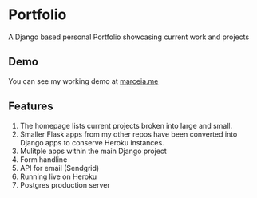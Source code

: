 # Portfolio

A Django based personal Portfolio showcasing current work and projects

## Demo
You can see my working demo at [marceia.me](https://marceia.me)

## Features

1. The homepage lists current projects broken into large and small.
2. Smaller Flask apps from my other repos have been converted into Django apps
to conserve Heroku instances.
3. Mulitple apps within the main Django project
4. Form handline
5. API for email (Sendgrid)
6. Running live on Heroku 
7. Postgres production server


